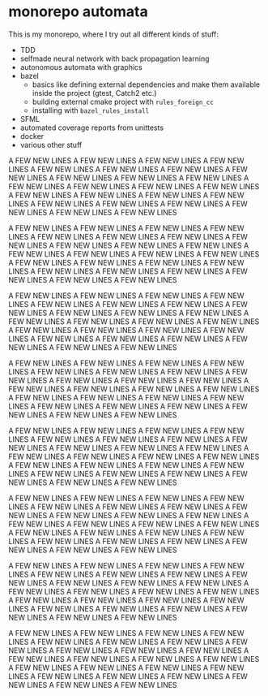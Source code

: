# monorepo automata

This is my monorepo, where I try out all different kinds of stuff:
* TDD
* selfmade neural network with back propagation learning
* autonomous automata with graphics
* bazel
  * basics like defining external dependencies and make them available inside the project (gtest, Catch2 etc.)
  * building external cmake project with `rules_foreign_cc`
  * installing with `bazel_rules_install`
* SFML
* automated coverage reports from unittests
* docker
* various other stuff

A FEW NEW LINES
A FEW NEW LINES
A FEW NEW LINES
A FEW NEW LINES
A FEW NEW LINES
A FEW NEW LINES
A FEW NEW LINES
A FEW NEW LINES
A FEW NEW LINES
A FEW NEW LINES
A FEW NEW LINES
A FEW NEW LINES
A FEW NEW LINES
A FEW NEW LINES
A FEW NEW LINES
A FEW NEW LINES
A FEW NEW LINES
A FEW NEW LINES
A FEW NEW LINES
A FEW NEW LINES
A FEW NEW LINES
A FEW NEW LINES
A FEW NEW LINES
A FEW NEW LINES
A FEW NEW LINES

A FEW NEW LINES
A FEW NEW LINES
A FEW NEW LINES
A FEW NEW LINES
A FEW NEW LINES
A FEW NEW LINES
A FEW NEW LINES
A FEW NEW LINES
A FEW NEW LINES
A FEW NEW LINES
A FEW NEW LINES
A FEW NEW LINES
A FEW NEW LINES
A FEW NEW LINES
A FEW NEW LINES
A FEW NEW LINES
A FEW NEW LINES
A FEW NEW LINES
A FEW NEW LINES
A FEW NEW LINES
A FEW NEW LINES
A FEW NEW LINES
A FEW NEW LINES
A FEW NEW LINES
A FEW NEW LINES

A FEW NEW LINES
A FEW NEW LINES
A FEW NEW LINES
A FEW NEW LINES
A FEW NEW LINES
A FEW NEW LINES
A FEW NEW LINES
A FEW NEW LINES
A FEW NEW LINES
A FEW NEW LINES
A FEW NEW LINES
A FEW NEW LINES
A FEW NEW LINES
A FEW NEW LINES
A FEW NEW LINES
A FEW NEW LINES
A FEW NEW LINES
A FEW NEW LINES
A FEW NEW LINES
A FEW NEW LINES
A FEW NEW LINES
A FEW NEW LINES
A FEW NEW LINES
A FEW NEW LINES
A FEW NEW LINES

A FEW NEW LINES
A FEW NEW LINES
A FEW NEW LINES
A FEW NEW LINES
A FEW NEW LINES
A FEW NEW LINES
A FEW NEW LINES
A FEW NEW LINES
A FEW NEW LINES
A FEW NEW LINES
A FEW NEW LINES
A FEW NEW LINES
A FEW NEW LINES
A FEW NEW LINES
A FEW NEW LINES
A FEW NEW LINES
A FEW NEW LINES
A FEW NEW LINES
A FEW NEW LINES
A FEW NEW LINES
A FEW NEW LINES
A FEW NEW LINES
A FEW NEW LINES
A FEW NEW LINES
A FEW NEW LINES

A FEW NEW LINES
A FEW NEW LINES
A FEW NEW LINES
A FEW NEW LINES
A FEW NEW LINES
A FEW NEW LINES
A FEW NEW LINES
A FEW NEW LINES
A FEW NEW LINES
A FEW NEW LINES
A FEW NEW LINES
A FEW NEW LINES
A FEW NEW LINES
A FEW NEW LINES
A FEW NEW LINES
A FEW NEW LINES
A FEW NEW LINES
A FEW NEW LINES
A FEW NEW LINES
A FEW NEW LINES
A FEW NEW LINES
A FEW NEW LINES
A FEW NEW LINES
A FEW NEW LINES
A FEW NEW LINES

A FEW NEW LINES
A FEW NEW LINES
A FEW NEW LINES
A FEW NEW LINES
A FEW NEW LINES
A FEW NEW LINES
A FEW NEW LINES
A FEW NEW LINES
A FEW NEW LINES
A FEW NEW LINES
A FEW NEW LINES
A FEW NEW LINES
A FEW NEW LINES
A FEW NEW LINES
A FEW NEW LINES
A FEW NEW LINES
A FEW NEW LINES
A FEW NEW LINES
A FEW NEW LINES
A FEW NEW LINES
A FEW NEW LINES
A FEW NEW LINES
A FEW NEW LINES
A FEW NEW LINES
A FEW NEW LINES

A FEW NEW LINES
A FEW NEW LINES
A FEW NEW LINES
A FEW NEW LINES
A FEW NEW LINES
A FEW NEW LINES
A FEW NEW LINES
A FEW NEW LINES
A FEW NEW LINES
A FEW NEW LINES
A FEW NEW LINES
A FEW NEW LINES
A FEW NEW LINES
A FEW NEW LINES
A FEW NEW LINES
A FEW NEW LINES
A FEW NEW LINES
A FEW NEW LINES
A FEW NEW LINES
A FEW NEW LINES
A FEW NEW LINES
A FEW NEW LINES
A FEW NEW LINES
A FEW NEW LINES
A FEW NEW LINES

A FEW NEW LINES
A FEW NEW LINES
A FEW NEW LINES
A FEW NEW LINES
A FEW NEW LINES
A FEW NEW LINES
A FEW NEW LINES
A FEW NEW LINES
A FEW NEW LINES
A FEW NEW LINES
A FEW NEW LINES
A FEW NEW LINES
A FEW NEW LINES
A FEW NEW LINES
A FEW NEW LINES
A FEW NEW LINES
A FEW NEW LINES
A FEW NEW LINES
A FEW NEW LINES
A FEW NEW LINES
A FEW NEW LINES
A FEW NEW LINES
A FEW NEW LINES
A FEW NEW LINES
A FEW NEW LINES
